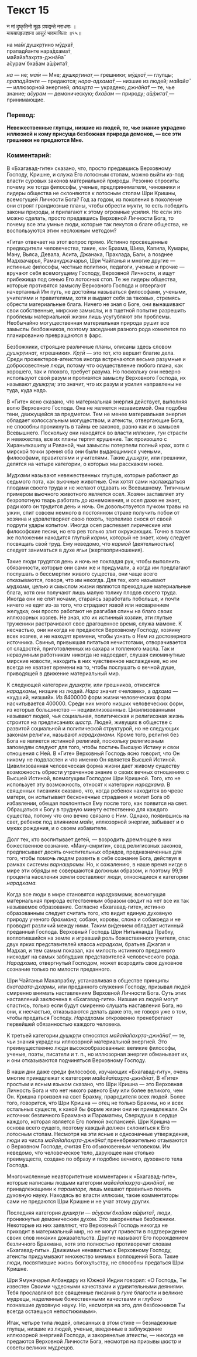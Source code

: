 # Текст 15

न मां दुष्कृतिनो मूढाः प्रपद्यन्ते नराधमाः ।  
माययापहृतज्ञाना आसुरं भावमाश्रिताः ॥१५॥

на ма̄м̇ душкр̣тино мӯд̣ха̄т̣  
прападйанте нара̄дхама̄т̣  
ма̄йайа̄пахр̣та-джн̃а̄на̄  
а̄сурам̇ бха̄вам а̄ш́рита̄т̣

_на_ — не; _ма̄м_ — Мне; _душкр̣тинат̣_ — грешники; _мӯд̣ха̄т̣_ — глупцы; _прападйанте_ — предаются; _нара-адхама̄т̣_ — низшие из людей; _ма̄йайа̄_ — иллюзорной энергией; _апахр̣та_ — украдено; _джн̃а̄на̄т̣_ — те, чье знание; _а̄сурам_ — демоническую; _бха̄вам_ — природу; _а̄ш́рита̄т̣_ — принимающие.

### Перевод:

**Невежественные глупцы, низшие из людей, те, чье знание украдено иллюзией и кому присуща безбожная природа демонов, — все эти грешники не предаются Мне.**

### Комментарий:

В «Бхагавад-гите» сказано, что, просто предавшись Верховному Господу, Кришне, и служа Его лотосным стопам, можно выйти из-под власти суровых законов материальной природы. Резонно спросить: почему же тогда философы, ученые, предприниматели, чиновники и лидеры общества не склоняются к лотосным стопам Шри Кришны, всемогущей Личности Бога? Год за годом, из поколения в поколение они строят грандиозные планы, чтобы обрести _мукти,_ то есть победить законы природы, и прилагают к этому огромные усилия. Но если это можно сделать, просто предавшись Верховной Личности Бога, то почему все эти умные люди, которые так пекутся о благе общества, не воспользуются этим несложным методом?

«Гита» отвечает на этот вопрос прямо. Истинно просвещенные предводители человечества, такие, как Брахма, Шива, Капила, Кумары, Ману, Вьяса, Девала, Асита, Джанака, Прахлада, Бали, а позднее Мадхвачарья, Рамануджачарья, Шри Чайтанья и многие другие — истинные философы, честные политики, педагоги, ученые и прочие — вручают себя всемогущему Господу, Верховной Личности, и ищут прибежища под сенью Его лотосных стоп. Те же лидеры общества, которые противятся замыслу Верховного Господа и отвергают начертанный Им путь, не достойны называться философами, учеными, учителями и правителями, хотя и выдают себя за таковых, стремясь обрести материальные блага. Ничего не зная о Боге, они вынашивают свои собственные, мирские замыслы, и в тщетной попытке разрешить проблемы материальной жизни лишь усугубляют эти проблемы. Необычайно могущественная материальная природа рушит все замыслы безбожников, поэтому заседания разного рода комитетов по планированию превращаются в фарс.

Безбожники, строящие различные планы, описаны здесь словом _душкр̣тинат̣,_ «грешники». _Кр̣тӣ_ — это тот, кто вершит благие дела. Среди прожектеров-атеистов иногда встречаются весьма разумные и добросовестные люди, потому что осуществление любого плана, как хорошего, так и плохого, требует разума. Но поскольку они неверно используют свой разум и противятся замыслу Верховного Господа, их называют _душкр̣ти;_ это значит, что их разум и усилия направлены не туда, куда надо.

В «Гите» ясно сказано, что материальная энергия действует, выполняя волю Верховного Господа. Она не является независимой. Она подобна тени, движущейся за предметом. Тем не менее материальная энергия обладает колоссальным могуществом, и атеисты, отвергающие Бога, не способны проникнуть в тайны ее законов, равно как и в замысел Всевышнего. Поскольку они находятся во власти иллюзии, _гун_ страсти и невежества, все их планы терпят крушение. Так произошло с Хираньякашипу и Раваной, чьи замыслы потерпели полный крах, хотя с мирской точки зрения оба они были выдающимися учеными, философами, правителями и учителями. Такие _душкр̣ти,_ или грешники, делятся на четыре категории, о которых мы расскажем ниже.

_Мудхами_ называют невежественных глупцов, которые работают до седьмого пота, как вьючные животные. Они хотят сами наслаждаться плодами своего труда и не желают отдавать их Всевышнему. Типичным примером вьючного животного является осел. Хозяин заставляет эту безропотную тварь работать до изнеможения, и осел даже не знает, ради кого он трудится день и ночь. Он довольствуется пучком травы на ужин, спит совсем немного в постоянном страхе получить побои от хозяина и удовлетворяет свою похоть, терпеливо снося от своей подруги удары копытом. Иногда осел распевает лирические или философские песни, но его рев только злит окружающих. Точно в таком же положении находится глупый _карми,_ который не знает, кому следует посвящать свой труд. Ему неведомо, что _кармой_ (деятельностью) следует заниматься в духе _ягьи_ (жертвоприношения).

Такие люди трудятся день и ночь не покладая рук, чтобы выполнить обязанности, которые они сами же и придумали, а когда им предлагают послушать о бессмертии живого существа, они чаще всего отказываются, говоря, что им некогда. Для тех, кого называют _мудхами,_ целью и смыслом жизни являются преходящие материальные блага, хотя они получают лишь малую толику плодов своего труда. Иногда они не спят ночами, стараясь заработать побольше, и почти ничего не едят из-за того, что страдают язвой или несварением желудка; они просто работают не разгибая спины на благо своих иллюзорных хозяев. Не зная, кто их истинный хозяин, эти глупые труженики растрачивают свое драгоценное время, служа мамоне. К несчастью, они никогда не предаются Верховному Господу, хозяину всех хозяев, и не находят времени, чтобы узнать о Нем из достоверного источника. Свинья, привыкшая питаться нечистотами, отворачивается от сладостей, приготовленных из сахара и топленого масла. Так и неразумным работникам никогда не надоедает, слушая сиюминутные мирские новости, находить в них чувственное наслаждение, но им всегда не хватает времени на то, чтобы послушать о вечной душе, приводящей в движение материальный мир.

К следующей категории _душкр̣ти,_ или грешников, относятся _нарадхамы,_ низшие из людей. _Нара_ значит «человек», а _адхама_ — «худший, низший». Из 8400000 форм жизни человеческих форм насчитывается 400000\. Среди них много низших человеческих форм, из которых большинство — нецивилизованные. Цивилизованными называют людей, чья социальная, политическая и религиозная жизнь строится на предписаниях _шастр._ Людей, живущих в обществе с развитой социальной и политической структурой, но не следующих законам религии, называют _нарадхамами._ Кроме того, религия без Бога не является истинной религией, поскольку религиозным заповедям следуют для того, чтобы постичь Высшую Истину и свои отношения с Ней. В «Гите» Верховный Господь ясно говорит, что Он никому не подвластен и что именно Он является Высшей Истиной. Цивилизованная человеческая форма жизни дает живому существу возможность обрести утраченное знание о своих вечных отношениях с Высшей Истиной, всемогущим Господом Шри Кришной. Того, кто не использует эту возможность, относят к категории _нарадхама._ В священных писаниях сказано, что, когда ребенок находится во чреве матери, он испытывает бесконечные страдания и молит Бога об избавлении, обещая поклоняться Ему после того, как появится на свет. Обращаться к Богу в трудную минуту естественно для каждого существа, потому что оно вечно связано с Ним. Однако, появившись на свет, ребенок под влиянием _майи,_ иллюзорной энергии, забывает и о муках рождения, и о своем избавителе.

Долг тех, кто воспитывает детей, — возродить дремлющее в них божественное сознание. «Ману-смрити», свод религиозных законов, предписывает десять очистительных обрядов, предназначенных для того, чтобы помочь людям развить в себе сознание Бога, действуя в рамках системы _варнашрамы._ Но, к сожалению, в наше время нигде в мире эти обряды не совершаются должным образом, и поэтому 99,9 процента населения земли составляют люди, относящиеся к категории _нарадхама._

Когда все люди в мире становятся _нарадхамами,_ всемогущая материальная природа естественным образом сводит на нет все их так называемое образование. Согласно «Бхагавад-гите», истинно образованным следует считать того, кто видит единую духовную природу ученого _брахмана,_ собаки, коровы, слона и собакоеда и не проводит различий между ними. Таким ви́дением обладает истинный преданный Господа. Верховный Господь Шри Нитьянанда Прабху, воплотившийся на земле и игравший роль божественного учителя, спас двух ярких представителей класса _нарадхам,_ братьев Джагая и Мадхая, и тем самым показал, как милость истинного преданного нисходит на самых заблудших представителей человеческого рода. _Нарадхама,_ отвергнутый Господом, может возродить свое духовное сознание только по милости преданного.

Шри Чайтанья Махапрабху, устанавливая в обществе принципы _бхагавата-дхармы,_ или преданного служения Господу, призывал людей смиренно внимать наставлениям Верховной Личности Бога. Суть этих наставлений заключена в «Бхагавад-гите». Низшие из людей могут спастись, только если будут смиренно слушать наставления Бога, но они, к несчастью, отказываются делать даже это, не говоря уже о том, чтобы предаться Господу. _Нарадхамы_ откровенно пренебрегают первейшей обязанностью каждого человека.

К третьей категории _душкр̣ти_ относятся _ма̄йайа̄пахр̣та-джн̃а̄на̄т̣_ — те, чьи знания украдены иллюзорной материальной энергией. Это преимущественно люди высокообразованные: великие философы, ученые, поэты, писатели и т. п., но иллюзорная энергия обманывает их, и они отказываются подчиняться Верховному Господу.

В наши дни даже среди философов, изучающих «Бхагавад-гиту», очень многие принадлежат к категории _ма̄йайа̄пахр̣та-джн̃а̄на̄т̣._ В «Гите» простым и ясным языком сказано, что Шри Кришна — это Верховная Личность Бога и что нет никого равного Ему или более великого, чем Он. Кришна произвел на свет Брахму, прародителя всех людей. Более того, говорится, что Шри Кришна — отец не только Брахмы, но и всех остальных существ, к какой бы форме жизни они ни принадлежали. Он источник безличного Брахмана и Параматмы, Сверхдуши в сердце каждого, которая является Его полной экспансией. Шри Кришна — основа всего сущего, поэтому каждый должен склониться к Его лотосным стопам. Несмотря на эти ясные и однозначные утверждения, люди из числа _ма̄йайа̄пахр̣та-джн̃а̄на̄т̣_ пренебрежительно отзываются о Верховном Господе, считая Его обыкновенным человеком. Им неведомо, что человеческое тело, дарующее нам столько преимуществ, создано по образу и подобию вечного, духовного тела Господа.

Многочисленные неавторитетные комментарии к «Бхагавад-гите», которые написаны людьми категории _ма̄йайа̄пахр̣та-джн̃а̄на̄т̣,_ не принадлежащими к _парампаре,_ лишь мешают правильно понять духовную науку. Находясь во власти иллюзии, такие комментаторы сами не предаются Шри Кришне и не учат этому других.

Последняя категория _душкр̣ти_ — _а̄сурам̇ бха̄вам а̄ш́рита̄т̣,_ люди, проникнутые демоническим духом. Это закоренелые безбожники. Некоторые из них заявляют, что Верховный Господь никогда не приходит в материальный мир, но не могут привести в подтверждение своих слов никаких доказательств. Другие называют Его порождением безличного Брахмана, хотя это полностью противоречит словам «Бхагавад-гиты». Движимые ненавистью к Верховному Господу, атеисты придумывают множество мнимых воплощений Бога. Такие люди, посвятившие жизнь богохульству, не способны предаться Шри Кришне.

Шри Ямуначарья Албандару из Южной Индии говорил: «О Господь, Ты известен Своими чудесными качествами и удивительными деяниями. Тебя прославляют все священные писания в _гуне_ благости и великие мудрецы, наделенные божественными качествами и глубоко познавшие духовную науку. Но, несмотря на это, для безбожников Ты всегда остаешься непостижимым».

Итак, четыре типа людей, описанных в этом стихе — безнадежные глупцы, низшие из людей, ученые, введенные в заблуждение иллюзорной энергией Господа, и закоренелые атеисты, — никогда не предаются Верховной Личности Бога, несмотря на призывы _шастр_ и советы великих мудрецов.